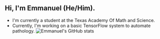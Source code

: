 ## Hi, I'm Emmanuel (He/Him).
- I'm currently a student at the Texas Academy Of Math and Science.
- Currently, I'm working on a basic TensorFlow system to automate pathology.
![Emmanuel's GitHub stats](https://github-readme-stats.vercel.app/api?username=Emmanuel-Roy&show_icons=true&theme=tokyonight)

<!--
**Emmanuel-Roy/Emmanuel-Roy** is a ✨ _special_ ✨ repository because its `README.md` (this file) appears on your GitHub profile.

Here are some ideas to get you started:

- 🔭 I’m currently working on ...
- 🌱 I’m currently learning ...
- 👯 I’m looking to collaborate on ...
- 🤔 I’m looking for help with ...
- 💬 Ask me about ...
- 📫 How to reach me: ...
- 😄 Pronouns: ...
- ⚡ Fun fact: ...
-->
